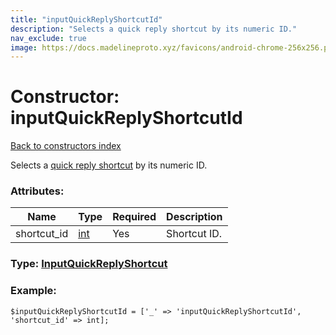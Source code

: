 ```yaml
---
title: "inputQuickReplyShortcutId"
description: "Selects a quick reply shortcut by its numeric ID."
nav_exclude: true
image: https://docs.madelineproto.xyz/favicons/android-chrome-256x256.png
---
```

# Constructor: inputQuickReplyShortcutId  
[Back to constructors index](/API_docs/constructors/index.html)



Selects a [quick reply shortcut](https://core.telegram.org/api/business#quick-reply-shortcuts) by its numeric ID.

### Attributes:

| Name     |    Type       | Required | Description |
|----------|---------------|----------|-------------|
|shortcut\_id|[int](/API_docs/types/int.html) | Yes|Shortcut ID.|



### Type: [InputQuickReplyShortcut](/API_docs/types/InputQuickReplyShortcut.html)


### Example:

```
$inputQuickReplyShortcutId = ['_' => 'inputQuickReplyShortcutId', 'shortcut_id' => int];
```  

